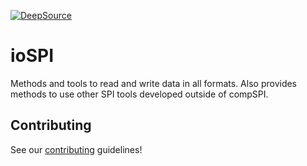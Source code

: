 [![DeepSource](https://deepsource.io/gh/compSPI/ioSPI.svg/?label=active+issues&show_trend=true&token=4kJgheTFBCQhy6ItFV2Qp4cA)](https://deepsource.io/gh/compSPI/ioSPI/?ref=repository-badge)

# ioSPI
Methods and tools to read and write data in all formats. Also provides methods to use other SPI tools developed outside of compSPI.

## Contributing

See our [contributing](https://github.com/compspi/compspi/blob/master/docs/contributing.rst) guidelines!

